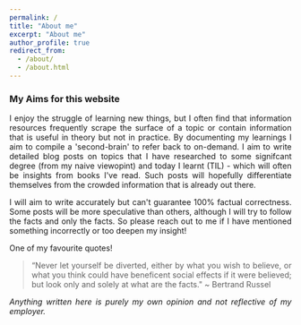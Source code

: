 ```yaml
---
permalink: /
title: "About me"
excerpt: "About me"
author_profile: true
redirect_from: 
  - /about/
  - /about.html
---
```



### My Aims for this website 

<style> body {text-align: justify} </style>

I enjoy the struggle of learning new things, but I often find that information resources frequently scrape the surface of a topic or contain information that is useful in theory but not in practice. By documenting my learnings I aim to compile a 'second-brain' to refer back to on-demand. I aim to write detailed blog posts on topics that I have researched to some signifcant degree (from my naive viewopint) and today I learnt (TIL) - which will often be insights from books I've read. Such posts will hopefully differentiate themselves from the crowded information that is already out there.

I will aim to write accurately but can't guarantee 100% factual correctness. Some posts will be more speculative than others, although I will try to follow the facts and only the facts. So please reach out to me if I have mentioned something incorrectly or too deepen my insight!

One of my favourite quotes! 
> “Never let yourself be diverted, either by what you wish to believe, or what you think could have beneficent social effects if it were believed; but look  only and solely at what are the facts." ~ Bertrand Russel

*Anything written here is purely my own opinion and not reflective of my employer.*
  
